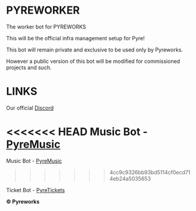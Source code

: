# PYREWORKER

The worker bot for PYREWORKS

This will be the official infra management setup for Pyre!

This bot will remain private and exclusive to be used only by Pyreworks.

However a public version of this bot will be modified for commissioned projects and such.

# LINKS

Our official [Discord](https://discord.gg/RuzEMyjRuR)

<<<<<<< HEAD
Music Bot - [PyreMusic](https://github.com/bigblackfootman/pyremusic)
=======
Music Bot  - [PyreMusic](https://github.com/bigblackfootman/pyremusic)
>>>>>>> 4cc9c9326bb93bd5114cf0ecd714eb24a5035653

Ticket Bot - [PyreTickets](https://github.com/bigblackfootman/pyretickets)

**© Pyreworks**
